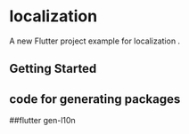 # localization

A new Flutter project example for localization .

## Getting Started

## code for generating packages
##flutter gen-l10n

